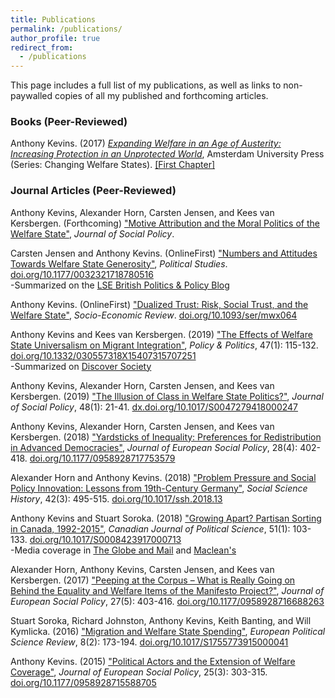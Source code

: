 ```yaml
---
title: Publications
permalink: /publications/
author_profile: true
redirect_from:
  - /publications
---
```


This page includes a full list of my publications, as well as links to non-paywalled copies of all my published and forthcoming articles.

### Books (Peer-Reviewed)

Anthony Kevins. (2017) _[Expanding Welfare in an Age of Austerity: Increasing Protection in an Unprotected World](https://www.jstor.org/stable/j.ctt20krz5m)_, Amsterdam University Press (Series: Changing Welfare States). [[First Chapter]](https://anthonykevins.github.io/files/Expanding_Welfare.pdf)

### Journal Articles (Peer-Reviewed)

Anthony Kevins, Alexander Horn, Carsten Jensen, and Kees van Kersbergen. (Forthcoming) ["Motive Attribution and the Moral Politics of the Welfare State"](https://anthonykevins.github.io/files/Motive_Attribution.pdf), _Journal of Social Policy_.

Carsten Jensen and Anthony Kevins. (OnlineFirst) ["Numbers and Attitudes Towards Welfare State Generosity"](http://journals.sagepub.com/doi/pdf/10.1177/0032321718780516), _Political Studies_. [doi.org/10.1177/0032321718780516](https://doi.org/10.1177/0032321718780516)<br>
-Summarized on the [LSE British Politics & Policy Blog]( http://blogs.lse.ac.uk/politicsandpolicy/how-claims-about-welfare-benefit-levels-affect-public-opinion/)

Anthony Kevins. (OnlineFirst) ["Dualized Trust: Risk, Social Trust, and the Welfare State"](https://anthonykevins.github.io/files/Dualised_Trust.pdf), _Socio-Economic Review_. [doi.org/10.1093/ser/mwx064](https://doi.org/10.1093/ser/mwx064)

Anthony Kevins and Kees van Kersbergen. (2019) ["The Effects of Welfare State Universalism on Migrant Integration"](https://anthonykevins.github.io/files/Universalism_Integration.pdf), _Policy & Politics_, 47(1): 115-132. [doi.org/10.1332/030557318X15407315707251](https://doi.org/10.1332/030557318X15407315707251)<br>
-Summarized on [Discover Society]( https://discoversociety.org/2019/02/06/policy-and-politics-one-of-us-how-welfare-states-help-shape-immigrant-integration/)

Anthony Kevins, Alexander Horn, Carsten Jensen, and Kees van Kersbergen. (2019) ["The Illusion of Class in Welfare State Politics?"](https://anthonykevins.github.io/files/Illusion_Class.pdf), _Journal of Social Policy_, 48(1): 21-41. [dx.doi.org/10.1017/S0047279418000247](https://dx.doi.org/10.1017/S0047279418000247)

Anthony Kevins, Alexander Horn, Carsten Jensen, and Kees van Kersbergen. (2018) ["Yardsticks of Inequality: Preferences for Redistribution in Advanced Democracies"](https://anthonykevins.github.io/files/Yardsticks_Inequality.pdf), _Journal of European Social Policy_, 28(4): 402-418. [doi.org/10.1177/0958928717753579](https://doi.org/10.1177/0958928717753579)

Alexander Horn and Anthony Kevins. (2018) ["Problem Pressure and Social Policy Innovation: Lessons from 19th-Century Germany"](https://anthonykevins.github.io/files/Problem_Pressure.pdf), _Social Science History_, 42(3): 495-515. [doi.org/10.1017/ssh.2018.13](https://doi.org/10.1017/ssh.2018.13)

Anthony Kevins and Stuart Soroka. (2018) ["Growing Apart? Partisan Sorting in Canada, 1992-2015"](https://anthonykevins.github.io/files/Growing_Apart.pdf), _Canadian Journal of Political Science_, 51(1): 103-133. [doi.org/10.1017/S0008423917000713](https://doi.org/10.1017/S0008423917000713)<br>
-Media coverage in [The Globe and Mail](https://www.theglobeandmail.com/opinion/big-tent-politics-is-now-all-but-dead/article24944734/) and [Maclean's](https://www.macleans.ca/politics/this-is-whats-wrong-with-canadas-right/)

Alexander Horn, Anthony Kevins, Carsten Jensen, and Kees van Kersbergen. (2017) ["Peeping at the Corpus – What is Really Going on Behind the Equality and Welfare Items of the Manifesto Project?"](https://anthonykevins.github.io/files/Peeping_Corpus.pdf), _Journal of European Social Policy_, 27(5): 403-416. [doi.org/10.1177/0958928716688263](https://doi.org/10.1177/0958928716688263)

Stuart Soroka, Richard Johnston, Anthony Kevins, Keith Banting, and Will Kymlicka. (2016) ["Migration and Welfare State Spending"](https://anthonykevins.github.io/files/Migration_Welfare.pdf), _European Political Science Review_, 8(2): 173-194. [doi.org/10.1017/S1755773915000041](https://doi.org/10.1017/S1755773915000041)

Anthony Kevins. (2015) ["Political Actors and the Extension of Welfare Coverage"](https://anthonykevins.github.io/files/Political_Actors.pdf), _Journal of European Social Policy_, 25(3): 303-315. [doi.org/10.1177/0958928715588705](https://doi.org/10.1177/0958928715588705)
